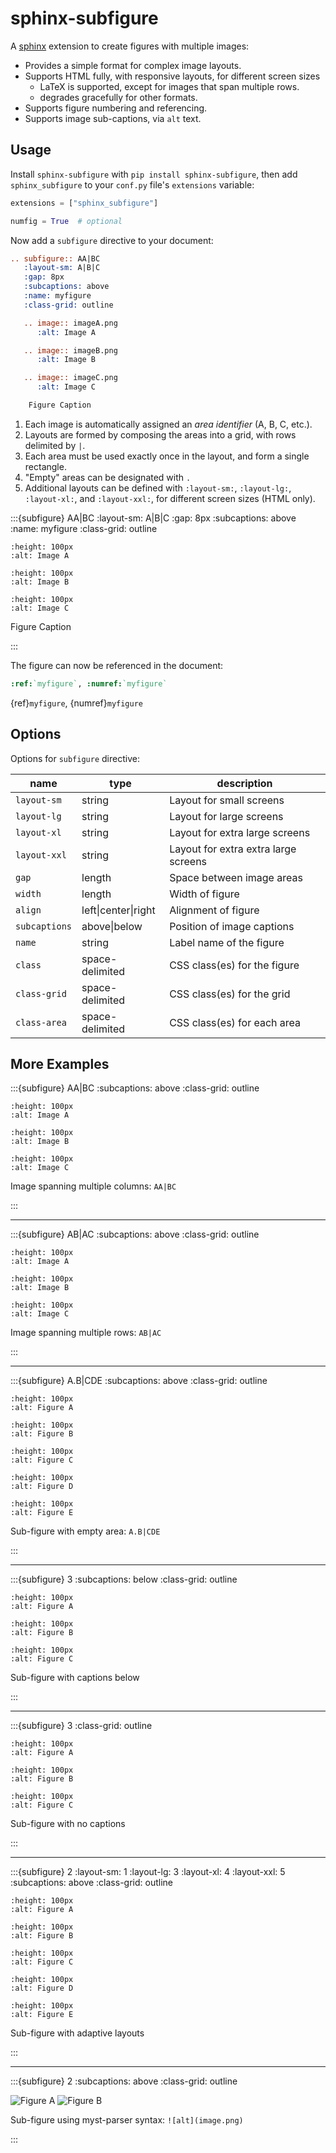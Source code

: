 # sphinx-subfigure

A [sphinx](https://www.sphinx-doc.org) extension to create figures with multiple images:

- Provides a simple format for complex image layouts.
- Supports HTML fully, with responsive layouts, for different screen sizes
  - LaTeX is supported, except for images that span multiple rows.
  - degrades gracefully for other formats.
- Supports figure numbering and referencing.
- Supports image sub-captions, via `alt` text.

## Usage

Install `sphinx-subfigure` with `pip install sphinx-subfigure`,
then add `sphinx_subfigure` to your `conf.py` file's `extensions` variable:

```python
extensions = ["sphinx_subfigure"]

numfig = True  # optional
```

Now add a `subfigure` directive to your document:

```restructuredtext
.. subfigure:: AA|BC
   :layout-sm: A|B|C
   :gap: 8px
   :subcaptions: above
   :name: myfigure
   :class-grid: outline

   .. image:: imageA.png
      :alt: Image A

   .. image:: imageB.png
      :alt: Image B

   .. image:: imageC.png
      :alt: Image C

    Figure Caption
```

1. Each image is automatically assigned an *area identifier* (A, B, C, etc.).
2. Layouts are formed by composing the areas into a grid, with rows delimited by `|`.
3. Each area must be used exactly once in the layout, and form a single rectangle.
4. "Empty" areas can be designated with `.`
5. Additional layouts can be defined with `:layout-sm:`, `:layout-lg:`, `:layout-xl:`, and `:layout-xxl:`, for different screen sizes (HTML only).

:::{subfigure} AA|BC
:layout-sm: A|B|C
:gap: 8px
:subcaptions: above
:name: myfigure
:class-grid: outline

```{image} _static/A.png
:height: 100px
:alt: Image A
```

```{image} _static/B.png
:height: 100px
:alt: Image B
```

```{image} _static/C.png
:height: 100px
:alt: Image C
```

Figure Caption

:::

The figure can now be referenced in the document:

```restructuredtext
:ref:`myfigure`, :numref:`myfigure`
```

{ref}`myfigure`, {numref}`myfigure`

## Options

Options for `subfigure` directive:

| name | type | description |
| ---- | ---- | ----------- |
| `layout-sm` | string | Layout for small screens |
| `layout-lg` | string | Layout for large screens |
| `layout-xl` | string | Layout for extra large screens |
| `layout-xxl` | string | Layout for extra extra large screens |
| `gap` | length | Space between image areas |
| `width` | length | Width of figure |
| `align` | left\|center\|right | Alignment of figure |
| `subcaptions` | above\|below | Position of image captions |
| `name` | string | Label name of the figure |
| `class` | space-delimited | CSS class(es) for the figure |
| `class-grid` | space-delimited | CSS class(es) for the grid |
| `class-area` | space-delimited | CSS class(es) for each area |

## More Examples

:::{subfigure} AA|BC
:subcaptions: above
:class-grid: outline

```{image} _static/A.png
:height: 100px
:alt: Image A
```

```{image} _static/B.png
:height: 100px
:alt: Image B
```

```{image} _static/C.png
:height: 100px
:alt: Image C
```

Image spanning multiple columns: `AA|BC`

:::

---

:::{subfigure} AB|AC
:subcaptions: above
:class-grid: outline

```{image} _static/A.png
:height: 100px
:alt: Image A
```

```{image} _static/B.png
:height: 100px
:alt: Image B
```

```{image} _static/C.png
:height: 100px
:alt: Image C
```

Image spanning multiple rows: `AB|AC`

:::

---

:::{subfigure} A.B|CDE
:subcaptions: above
:class-grid: outline

```{image} _static/A.png
:height: 100px
:alt: Figure A
```

```{image} _static/B.png
:height: 100px
:alt: Figure B
```

```{image} _static/C.png
:height: 100px
:alt: Figure C
```

```{image} _static/D.png
:height: 100px
:alt: Figure D
```

```{image} _static/E.png
:height: 100px
:alt: Figure E
```

Sub-figure with empty area: `A.B|CDE`

:::

---

:::{subfigure} 3
:subcaptions: below
:class-grid: outline

```{image} _static/A.png
:height: 100px
:alt: Figure A
```

```{image} _static/B.png
:height: 100px
:alt: Figure B
```

```{image} _static/C.png
:height: 100px
:alt: Figure C
```

Sub-figure with captions below

:::

---

:::{subfigure} 3
:class-grid: outline

```{image} _static/A.png
:height: 100px
:alt: Figure A
```

```{image} _static/B.png
:height: 100px
:alt: Figure B
```

```{image} _static/C.png
:height: 100px
:alt: Figure C
```

Sub-figure with no captions

:::

---

:::{subfigure} 2
:layout-sm: 1
:layout-lg: 3
:layout-xl: 4
:layout-xxl: 5
:subcaptions: above
:class-grid: outline

```{image} _static/A.png
:height: 100px
:alt: Figure A
```

```{image} _static/B.png
:height: 100px
:alt: Figure B
```

```{image} _static/C.png
:height: 100px
:alt: Figure C
```

```{image} _static/D.png
:height: 100px
:alt: Figure D
```

```{image} _static/E.png
:height: 100px
:alt: Figure E
```

Sub-figure with adaptive layouts

:::

---

:::{subfigure} 2
:subcaptions: above
:class-grid: outline

![Figure A](_static/A.png)
![Figure B](_static/B.png)

Sub-figure using myst-parser syntax: `![alt](image.png)`

:::

